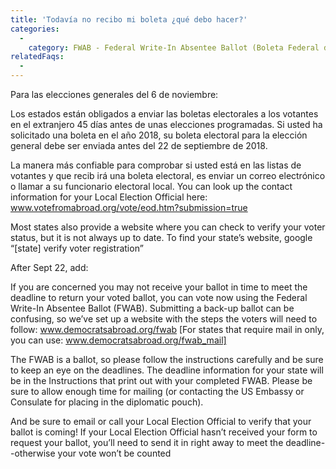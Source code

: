 ```yaml
---
title: 'Todavía no recibo mi boleta ¿qué debo hacer?'
categories:
  - 
    category: FWAB - Federal Write-In Absentee Ballot (Boleta Federal de Ausencia Agregable)
relatedFaqs:
  -
---
```

Para las elecciones generales del 6 de noviembre:

Los estados están obligados a enviar las boletas electorales a los votantes en el extranjero 45 días antes de unas elecciones programadas. Si usted ha solicitado una boleta en el año 2018, su boleta electoral para la elección general debe ser enviada antes del 22 de septiembre de 2018.

La manera más confiable para comprobar si usted está en las listas de votantes y que recib irá una boleta electoral, es enviar un correo electrónico o llamar a su funcionario electoral local. You can look up the contact information for your Local Election Official here: www.votefromabroad.org/vote/eod.htm?submission=true

Most states also provide a website where you can check to verify your voter status, but it is not always up to date. To find your state’s website, google “[state] verify voter registration”

After Sept 22, add:

If you are concerned you may not receive your ballot in time to meet the deadline to return your voted ballot, you can vote now using the Federal Write-In Absentee Ballot (FWAB). Submitting a back-up ballot can be confusing, so we’ve set up a website with the steps the voters will need to follow: www.democratsabroad.org/fwab [For states that require mail in only, you can use: www.democratsabroad.org/fwab_mail]

The FWAB is a ballot, so please follow the instructions carefully and be sure to keep an eye on the deadlines. The deadline information for your state will be in the Instructions that print out with your completed FWAB. Please be sure to allow enough time for mailing (or contacting the US Embassy or Consulate for placing in the diplomatic pouch).

And be sure to email or call your Local Election Official to verify that your ballot is coming! If your Local Election Official hasn’t received your form to request your ballot, you’ll need to send it in right away to meet the deadline--otherwise your vote won’t be counted